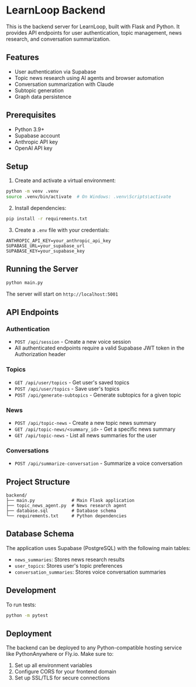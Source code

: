 # LearnLoop Backend

This is the backend server for LearnLoop, built with Flask and Python. It provides API endpoints for user authentication, topic management, news research, and conversation summarization.

## Features

- User authentication via Supabase
- Topic news research using AI agents and browser automation
- Conversation summarization with Claude
- Subtopic generation
- Graph data persistence

## Prerequisites

- Python 3.9+
- Supabase account
- Anthropic API key
- OpenAI API key

## Setup

1. Create and activate a virtual environment:
```bash
python -m venv .venv
source .venv/bin/activate  # On Windows: .venv\Scripts\activate
```

2. Install dependencies:
```bash
pip install -r requirements.txt
```

3. Create a `.env` file with your credentials:
```
ANTHROPIC_API_KEY=your_anthropic_api_key
SUPABASE_URL=your_supabase_url
SUPABASE_KEY=your_supabase_key
```

## Running the Server

```bash
python main.py
```

The server will start on `http://localhost:5001`

## API Endpoints

### Authentication
- `POST /api/session` - Create a new voice session
- All authenticated endpoints require a valid Supabase JWT token in the Authorization header

### Topics
- `GET /api/user/topics` - Get user's saved topics
- `POST /api/user/topics` - Save user's topics
- `POST /api/generate-subtopics` - Generate subtopics for a given topic

### News
- `POST /api/topic-news` - Create a new topic news summary
- `GET /api/topic-news/<summary_id>` - Get a specific news summary
- `GET /api/topic-news` - List all news summaries for the user

### Conversations
- `POST /api/summarize-conversation` - Summarize a voice conversation

## Project Structure

```
backend/
├── main.py              # Main Flask application
├── topic_news_agent.py  # News research agent
├── database.sql         # Database schema
└── requirements.txt     # Python dependencies
```

## Database Schema

The application uses Supabase (PostgreSQL) with the following main tables:
- `news_summaries`: Stores news research results
- `user_topics`: Stores user's topic preferences
- `conversation_summaries`: Stores voice conversation summaries

## Development

To run tests:
```bash
python -m pytest
```

## Deployment

The backend can be deployed to any Python-compatible hosting service like PythonAnywhere or Fly.io. Make sure to:
1. Set up all environment variables
2. Configure CORS for your frontend domain
3. Set up SSL/TLS for secure connections
